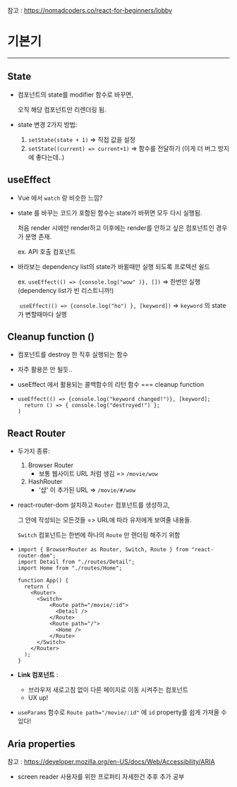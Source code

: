 참고 : https://nomadcoders.co/react-for-beginners/lobby

# 기본기

<hr>

## State 

- 컴포넌트의 state를 modifier 함수로 바꾸면, 

  오직 해당 컴포넌트만 리렌더링 됨.

- state 변경 2가지 방법:

  1. `setState(state + 1)`  =>  직접 값을 설정
  2. `setState((current) => current+1)`  =>  함수를 전달하기 (이게 더 버그 방지에 좋다는데..)



## useEffect

- Vue 에서 `watch` 랑 비슷한 느낌?

- state 를 바꾸는 코드가 포함된 함수는 state가 바뀌면 모두 다시 실행됨.

  처음 render 시에만 render하고 이후에는 render를 안하고 싶은 컴포넌트인 경우가 분명 존재.

  ex. API 호출 컴포넌트

- 바라보는 dependency list의 state가 바뀔때만 실행 되도록 프로텍션 쉴드

  ex. `useEffect(() => {console.log("wow" )}, [])`  =>  한번만 실행 (dependency list가 빈 리스트니까!)

  ​	`useEffect(() => {console.log("ho") }, [keyword])`  => `keyword` 의 state가 변할때마다 실행



## Cleanup function ()

- 컴포넌트를 destroy 한 직후 실행되는 함수

- 자주 활용은 안 될듯..

- useEffect 에서 활용되는 콜백함수의 리턴 함수 === cleanup function

- ```react
  useEffect(() => {console.log("keyword changed!")}, [keyword];
  	return () => { console.log("destroyed!") };
  )
  ```



## React Router

- 두가지 종류:
  1. Browser Router
     - 보통 웹사이트 URL 처럼 생김  =>  `/movie/wow`
  2. HashRouter
     - '샵' 이 추가된 URL  =>  `/movie/#/wow`

- react-router-dom 설치하고 `Router` 컴포넌트를 생성하고, 

  그 안에 작성되는 모든것들  =>  URL에 따라 유저에게 보여줄 내용들.

  `Switch` 컴포넌트는 한번에 하나의 `Route` 만 렌더링 해주기 위함

- ```react
  import { BrowserRouter as Router, Switch, Route } from "react-router-dom";
  import Detail from "./routes/Detail";
  import Home from "./routes/Home";
  
  function App() {
    return (
      <Router>
        <Switch>
        	<Route path="/movie/:id">
        	  <Detail />
        	</Route>
        	<Route path="/">
        	  <Home />
        	</Route>
        </Switch>
      </Router>
    );
  }
  ```

- **Link 컴포넌트** : 

  - 브라우저 새로고침 없이 다른 페이지로 이동 시켜주는 컴포넌트
  - UX up!

- `useParams` 함수로 `Route path="/movie/:id"` 에 `id` property를 쉽게 가져올 수 있다!



## Aria properties

참고 : https://developer.mozilla.org/en-US/docs/Web/Accessibility/ARIA

- screen reader 사용자를 위한 프로퍼티 자세한건 추후 추가 공부